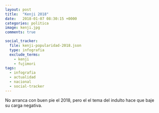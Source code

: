 ```yaml
---
layout: post
title:  "Kenji 2018"
date:   2018-01-07 08:30:15 +0000
categories: politica
image: kenji.jpg
comments: true

social_tracker:
  file: kenji-popularidad-2018.json
  type: infografia
  exclude_terms:
    - kenji
    - fujimori
tags:
  - infografia
  - actualidad
  - nacional
  - social-tracker
---
```


No arranca con buen pie el 2018, pero el el tema del indulto hace que baje su carga negativa.
